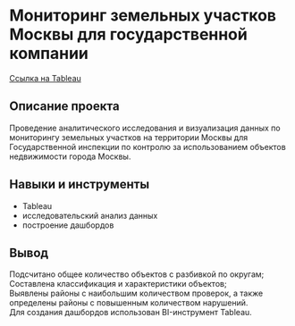 # Мониторинг земельных участков Москвы для государственной компании
[Ссылка на Tableau](https://public.tableau.com/app/profile/igor.stinkovoy/viz/project_17130558762020/sheet14)
## Описание проекта
Проведение аналитического исследования и визуализация данных по мониторингу земельных участков на территории Москвы для Государственной инспекции по контролю за использованием объектов недвижимости города Москвы.
## Навыки и инструменты
- Tableau
- исследовательский анализ данных
- построение дашбордов
## Вывод
Подсчитано общее количество объектов с разбивкой по округам;  
Составлена классификация и характеристики объектов;  
Выявлены районы с наибольшим количеством проверок, а также определены районы с повышенным количеством нарушений.  
Для создания дашбордов использован BI-инструмент Tableau.  
